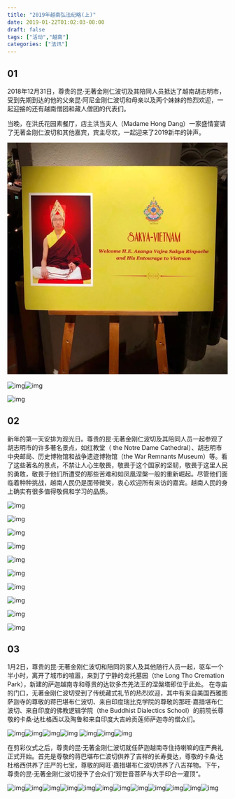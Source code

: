 ```yaml
---
title: "2019年越南弘法纪略(上)"
date: 2019-01-22T01:02:03-08:00
draft: false
tags: ["活动","越南"]
categories: ["法讯"]
---
```


## 01


2018年12月31日，尊贵的昆·无著金刚仁波切及其陪同人员抵达了越南胡志明市，受到先期到达的他的父亲昆·阿尼金刚仁波切和母亲以及两个妹妹的热烈欢迎，一起迎接的还有越南僧团和藏人僧团的代表们。

当晚，在洪氏花园素餐厅，店主洪当夫人（Madame Hong Dang）一家盛情宴请了无著金刚仁波切和其他嘉宾，宾主尽欢，一起迎来了2019新年的钟声。


![img](https://raw.githubusercontent.com/thogmedorje/up/master/uPic/WDWc0u.jpg)

![img](https://mmbiz.qpic.cn/mmbiz_jpg/jZ6aUbzt6ITFVwhnbAGdxZEAiaGPFibYPU0EAE6fDWU7nQywsBhrTj4gFVWXVXfZ914jvHD1QWuD4aodGUkHUJlg/640?wx_fmt=jpeg&wxfrom=5&wx_lazy=1&wx_co=1)![img](https://mmbiz.qpic.cn/mmbiz_jpg/jZ6aUbzt6ITFVwhnbAGdxZEAiaGPFibYPU3DZa9LBQzYJkhxjJrCtZGdmg248EMqQBZFUFT7LwRsKFB6hGQfA6Ig/640?wx_fmt=jpeg&wxfrom=5&wx_lazy=1&wx_co=1)

![img](https://mmbiz.qpic.cn/mmbiz_jpg/jZ6aUbzt6ITFVwhnbAGdxZEAiaGPFibYPUjxWarcP7Opliaib7ibG7RDwIicfibG2HTHxFnnlEQSGVcZfAzvWDfaueemA/640?wx_fmt=jpeg&wxfrom=5&wx_lazy=1&wx_co=1)

## 02

新年的第一天安排为观光日。尊贵的昆·无著金刚仁波切及其陪同人员一起参观了胡志明市的许多著名景点，如红教堂（ the Notre Dame Cathedral）、胡志明市中央邮局、历史博物馆和战争遗迹博物馆（the War Remnants Museum）等。看了这些著名的景点，不禁让人心生敬畏，敬畏于这个国家的坚韧，敬畏于这里人民的勇敢，敬畏于他们所遭受的那些苦难和如凤凰涅槃一般的重新崛起。尽管他们面临着种种挑战，越南人民仍是面带微笑，衷心欢迎所有来访的嘉宾。越南人民的身上确实有很多值得敬佩和学习的品质。
  

![img](https://mmbiz.qpic.cn/mmbiz_jpg/jZ6aUbzt6ITFVwhnbAGdxZEAiaGPFibYPUsAsPxpXk5qGFAib6mibfZ5jAG4U45vER3iaoWuDMUlaZibPdSzkKCyRVlQ/640?wx_fmt=jpeg&wxfrom=5&wx_lazy=1&wx_co=1)

![img](https://mmbiz.qpic.cn/mmbiz_jpg/jZ6aUbzt6ITFVwhnbAGdxZEAiaGPFibYPUumlmG4umyeBkiarR3Y6bcvLDXRCYPFjf3bVThw6H0VZTQfhib43AiaAHw/640?wx_fmt=jpeg&wxfrom=5&wx_lazy=1&wx_co=1)

![img](https://mmbiz.qpic.cn/mmbiz_jpg/jZ6aUbzt6ITFVwhnbAGdxZEAiaGPFibYPUJmGpQFpsGWicJzn24grLrazP1iac9PcNToZY3jzPaZFSeiaqdbewyHGDw/640?wx_fmt=jpeg&wxfrom=5&wx_lazy=1&wx_co=1)

![img](https://mmbiz.qpic.cn/mmbiz_jpg/jZ6aUbzt6ITFVwhnbAGdxZEAiaGPFibYPUjyTHkmBRaAF1KzbgnAeXGqhOagsbSh5mVMibEx22zAPP7nt3dwJkbbA/640?wx_fmt=jpeg&wxfrom=5&wx_lazy=1&wx_co=1)

![img](https://mmbiz.qpic.cn/mmbiz_jpg/jZ6aUbzt6ITFVwhnbAGdxZEAiaGPFibYPUzIbeHLtdqyjibTmRTwKOUwaLcut2ciaOHygd2icd2WVdq8bG7fXpngtqA/640?wx_fmt=jpeg&wxfrom=5&wx_lazy=1&wx_co=1)

![img](https://mmbiz.qpic.cn/mmbiz_jpg/jZ6aUbzt6ITFVwhnbAGdxZEAiaGPFibYPU7C6rmVcQQFSGQXGIDrwGPmuVXBTUAl5SjU3Ez9YdWFickmEOXC8Cmag/640?wx_fmt=jpeg&wxfrom=5&wx_lazy=1&wx_co=1)

![img](https://mmbiz.qpic.cn/mmbiz_jpg/jZ6aUbzt6ITFVwhnbAGdxZEAiaGPFibYPUjjyARfGTAXk6zS2ia4rJuFpaagwInX773MS5BF9sjibic4MGvzKA1SoqA/640?wx_fmt=jpeg&wxfrom=5&wx_lazy=1&wx_co=1)

![img](https://mmbiz.qpic.cn/mmbiz_jpg/jZ6aUbzt6ITFVwhnbAGdxZEAiaGPFibYPUSVf7JNV6PQn8lS8pRgg6hHgQT3FRTlDO4dHNvVtkdVW4goG98xia4TA/640?wx_fmt=jpeg&wxfrom=5&wx_lazy=1&wx_co=1)

![img](https://mmbiz.qpic.cn/mmbiz_jpg/jZ6aUbzt6ITFVwhnbAGdxZEAiaGPFibYPUic2Zqicank52ljFEyvpq2ro6SZQ8iauEIFsRwiclgibRWhN5ian0XXnP5Whw/640?wx_fmt=jpeg&wxfrom=5&wx_lazy=1&wx_co=1)

![img](https://mmbiz.qpic.cn/mmbiz_jpg/jZ6aUbzt6ITFVwhnbAGdxZEAiaGPFibYPUPPsLBlgApO2iaL5GgtjicIxzeHzD8OfeAxmaZia0N7iareUSAtFlVuMm1w/640?wx_fmt=jpeg&wxfrom=5&wx_lazy=1&wx_co=1)



## 03


1月2日，尊贵的昆·无著金刚仁波切和陪同的家人及其他随行人员一起，驱车一个半小时，离开了城市的喧嚣，来到了宁静的龙托墓园（the Long Tho Cremation Park），新建的萨迦越南寺和尊贵的达钦多杰羌法王的涅槃塔即位于此处。  在寺庙的门口，无著金刚仁波切受到了传统藏式礼节的热烈欢迎，其中有来自美国西雅图萨迦寺的尊敬的蒋巴堪布仁波切、来自印度瑞比克学院的尊敬的那旺·嘉措堪布仁波切、来自印度的佛教逻辑学院（the Buddhist Dialectics School）的前院长尊敬的卡桑·达杜格西以及陶鲁和来自印度大吉岭贡莲师萨迦寺的僧众们。  

![img](https://mmbiz.qpic.cn/mmbiz_jpg/jZ6aUbzt6ITFVwhnbAGdxZEAiaGPFibYPUEPic2HpT9Y91sMFqWYicIfZwqHKh0v8tWx3ylZaG7jF02SuW2oL67jgQ/640?wx_fmt=jpeg&wxfrom=5&wx_lazy=1&wx_co=1)![img](https://mmbiz.qpic.cn/mmbiz_jpg/jZ6aUbzt6ITFVwhnbAGdxZEAiaGPFibYPUHrSpc1nfZZoCyEBs3KljPiazqr3SdN9UcwzgMdFLC6va3VJVom07DKg/640?wx_fmt=jpeg&wxfrom=5&wx_lazy=1&wx_co=1)![img](https://mmbiz.qpic.cn/mmbiz_jpg/jZ6aUbzt6ITFVwhnbAGdxZEAiaGPFibYPU2pfnQGYTERIiaqibBmT03e5mAWVF7ntfRicRnUtmSUI88J1iclRaGZQa3w/640?wx_fmt=jpeg&wxfrom=5&wx_lazy=1&wx_co=1)![img](https://mmbiz.qpic.cn/mmbiz_jpg/jZ6aUbzt6ITFVwhnbAGdxZEAiaGPFibYPUNj88eRD6DYHno1fQGhdKj3K6S0s0Uw4LIRSHmIwhkgz4h504cWv2sQ/640?wx_fmt=jpeg&wxfrom=5&wx_lazy=1&wx_co=1)
![img](https://mmbiz.qpic.cn/mmbiz_jpg/jZ6aUbzt6ITFVwhnbAGdxZEAiaGPFibYPUc4unXqt8DRUY33olLlTteeMtDpcjicgJqBjPQ7vySo1k6uGRD50Go9A/640?wx_fmt=jpeg&wxfrom=5&wx_lazy=1&wx_co=1)![img](https://mmbiz.qpic.cn/mmbiz_jpg/jZ6aUbzt6ITFVwhnbAGdxZEAiaGPFibYPUdVWgxsXb1dRbJzPQuOfYhHFzBh9ILKdBQ3z589JDcc5Y1QaaOYlWjg/640?wx_fmt=jpeg&wxfrom=5&wx_lazy=1&wx_co=1)![img](https://mmbiz.qpic.cn/mmbiz_jpg/jZ6aUbzt6ITFVwhnbAGdxZEAiaGPFibYPUv9CkgWTySAbAUeJL9y9vTyURIVsicTr7J06exNFOw4qP94CUKQRpIkg/640?wx_fmt=jpeg&wxfrom=5&wx_lazy=1&wx_co=1)

在剪彩仪式之后，尊贵的昆·无著金刚仁波切就任萨迦越南寺住持喇嘛的庄严典礼正式开始。首先是尊敬的蒋巴堪布仁波切供养了吉祥的长寿曼达，尊敬的卡桑·达杜格西供养了庄严的七宝，尊敬的阿旺·嘉措堪布仁波切供养了八吉祥物。下午，尊贵的昆·无著金刚仁波切授予了会众们“观世音菩萨与大手印合一灌顶“。  

![img](https://mmbiz.qpic.cn/mmbiz_jpg/jZ6aUbzt6ITFVwhnbAGdxZEAiaGPFibYPUTjo2Uu1Snb7OGY1Kj5fibbbJGyjK0ctyicXINpLwZZmkibKpETAITs9kg/640?wx_fmt=jpeg&wxfrom=5&wx_lazy=1&wx_co=1)![img](https://mmbiz.qpic.cn/mmbiz_jpg/jZ6aUbzt6ITFVwhnbAGdxZEAiaGPFibYPUOB87jCvOibMAe5CSE0CEv52ZesVfGEDtoZDxYibQ16qgMGhApiagibpicNg/640?wx_fmt=jpeg&wxfrom=5&wx_lazy=1&wx_co=1)![img](https://mmbiz.qpic.cn/mmbiz_jpg/jZ6aUbzt6ITFVwhnbAGdxZEAiaGPFibYPUyd9InNVgKTmiaMWGad7eXlVdmMec3OF2qmwEjicObD4l1icEf0ry1YCNQ/640?wx_fmt=jpeg&wxfrom=5&wx_lazy=1&wx_co=1)![img](https://mmbiz.qpic.cn/mmbiz_jpg/jZ6aUbzt6ITFVwhnbAGdxZEAiaGPFibYPUOqrVL4EwPAicnQj4EQD2TicALlj6paiaichCMBx6a6uB3w5a3SbmavzeNQ/640?wx_fmt=jpeg&wxfrom=5&wx_lazy=1&wx_co=1)![img](https://mmbiz.qpic.cn/mmbiz_jpg/jZ6aUbzt6ITFVwhnbAGdxZEAiaGPFibYPUniaIMObRj4zJ8lajXyD6hQoo3YoylHQpO8AkkZE4QnH1mQrqHibqqLuw/640?wx_fmt=jpeg&wxfrom=5&wx_lazy=1&wx_co=1)![img](https://mmbiz.qpic.cn/mmbiz_jpg/jZ6aUbzt6ITFVwhnbAGdxZEAiaGPFibYPUUt9w4yxUYvic4jic4fesZC9dQzwxNCsm1pqDm9KdVCjZicsE47ebLncOQ/640?wx_fmt=jpeg&wxfrom=5&wx_lazy=1&wx_co=1)![img](https://mmbiz.qpic.cn/mmbiz_jpg/jZ6aUbzt6ITFVwhnbAGdxZEAiaGPFibYPUcCPfMHqVcsLB5Fz1fR8KD1T0Idib2hNT4iasvibbnNqqmjdAQvaG3XxOg/640?wx_fmt=jpeg&wxfrom=5&wx_lazy=1&wx_co=1)![img](https://mmbiz.qpic.cn/mmbiz_jpg/jZ6aUbzt6ITFVwhnbAGdxZEAiaGPFibYPUY3M6Y7FtnbmyHAmNibglRQFtUaliahV5ia2ljFFHX7f0Wx6G1MwXjUhog/640?wx_fmt=jpeg&wxfrom=5&wx_lazy=1&wx_co=1)![img](https://mmbiz.qpic.cn/mmbiz_jpg/jZ6aUbzt6ITFVwhnbAGdxZEAiaGPFibYPUhNiafuszgPnD44PFXQ5VPGLB5ua3Lwct1yeJWB0VdAJ4dbjic8mtajnA/640?wx_fmt=jpeg&wxfrom=5&wx_lazy=1&wx_co=1)![img](https://mmbiz.qpic.cn/mmbiz_jpg/jZ6aUbzt6ITFVwhnbAGdxZEAiaGPFibYPU4FnxOW2x5xaf7M46xhdZyCtEr0W0905EbfkbsGN05zcGicMudKhzO2w/640?wx_fmt=jpeg&wxfrom=5&wx_lazy=1&wx_co=1)![img](https://mmbiz.qpic.cn/mmbiz_jpg/jZ6aUbzt6ITFVwhnbAGdxZEAiaGPFibYPU0YLRYccJITGuhol7ucvNktRtFXic6mVXDmnkibFL1HRmHaCQJFqTtLhQ/640?wx_fmt=jpeg&wxfrom=5&wx_lazy=1&wx_co=1)![img](https://mmbiz.qpic.cn/mmbiz_jpg/jZ6aUbzt6ITFVwhnbAGdxZEAiaGPFibYPU8dK1G50jfaibZZancwibl9jFNxeKPUCo3TtRZhicGYUMrj6bKiaYllt5kg/640?wx_fmt=jpeg&wxfrom=5&wx_lazy=1&wx_co=1)




